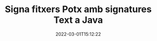 ---
############################# Static ############################
layout: "auto-gen-signature"
date: 2022-03-01T15:12:22
draft: false
operation: Sign
signaturetype: Text
fileformat: Potx
productName: Java
lang: ca
productCode: java
otherformats: pdf doc docx docm dot dotm dotx odt ott rtf xls xlsx xlsm xlsb csv ods ots xltx xltm ppt pptx pps ppsx odp otp potx potm pptm ppsm png jpg bmp gif tiff svg webp wmf
breadcrumb: Put Text signature on Potx for Java

############################# Head ############################
head_title: "Creeu signatures electròniques de text al fitxer Potx amb Java"
head_description: "Posa Text eSignature al fitxer Potx per a Java utilitzant unes quantes línies de codi. Utilitzeu l'API de signatura de documents de GroupDocs per signar desenes de formats de fitxer."

############################# Header ############################
title: "Signa fitxers Potx amb signatures Text a Java"
description: "Com afegir la signatura Text amb unes poques línies de codi Java"
bg_image: "https://cms.admin.containerize.com/templates/aspose/App_Themes/V3/images/bg/header1.png"
bg_overlay: false
button:
    enable: true

############################# SubMenu ############################
submenu:
    enable: true

    left:
        img_alt: "GroupDocs.Signature for Java"
        image: "https://cms.admin.containerize.com/templates/groupdocs/images/product-logos/90x90-noborder/groupdocs-signature-java.png"
        product: "GroupDocs.Signature"
        platform: "Java"



############################# About ############################
about:
    enable: true
    title: "Sobre l'API GroupDocs.Signature for Java"
    content: |
        [GroupDocs.Signature for Java](https://products.groupdocs.com/signature/java/) és una API popular per a la signatura electrònica de documents digitals. Hi ha signatures com textos, imatges, certificats digitals, codis de barres, codis QR, segells o metadades. Les signatures es poden col·locar en PDF, documents MS Word, llibres de treball de MS Excel, presentacions de MS PowerPoint, fitxers Adobe Photoshop i diversos formats d'imatge. Els clients poden signar el seu document i actualitzar, cercar, verificar, suprimir o previsualitzar les signatures electròniques que es van posar en aquests documents. A més, es proporcionen moltes capacitats per a la personalització de signatures.
    

############################# Steps ############################
steps:
    enable: true
    title_left: "Passos per signar Potx amb Text a Java"
    content_left: |
        [GroupDocs.Signature for Java](https://products.groupdocs.com/signature/java/) ofereix la possibilitat de signar documents Potx amb signatures Text de manera ràpida i senzilla.
        
        * Creeu una instància de la classe Signature que proporcioni el fitxer Potx que s'ha de signar com a camí o flux de memòria
        * Instancieu la classe SignOptions i configureu totes les dades sol·licitades.
        * Invoqueu el mètode Signature.Sign() passant el fitxer de sortida Potx o el flux de memòria

    title_right: " Requisits del sistema"
    content_right: |
        GroupDocs.Signature for Java són compatibles amb totes les plataformes i sistemes operatius principals. Abans d'executar el codi següent, assegureu-vos que teniu els següents requisits previs instal·lats al vostre sistema.

        * Sistemes operatius: Microsoft Windows, Linux, MacOS
        * Entorns de desenvolupament: NetBeans, Intellij IDEA, Eclipse, etc.
        * Java runtime: J2SE 6.0 and above
        * Obteniu l'últim GroupDocs.Signature for Java de [Maven](https://repository.groupdocs.com/webapp/#/artifacts/browse/tree/General/repo/com/groupdocs/groupdocs-signature)
         
    code: |
        ```java    
                
        // Set up input Potx file
        String filePath = "input.potx";
        // Set up output file
        String outputFilePath = "output.potx";

        // Instantiate Signature for input file
        Signature signature = new Signature(filePath);

        //Provide sign options
        TextSignOptions options = new TextSignOptions("John Smith");

        // set signature position
        options.setLeft(50);
        options.setTop(200);

        // sign Potx document
        SignResult result = signature.sign(outputFilePath, options);

        ```

############################# Demos ############################
demos:
    enable: true
    title: "Signant documents de Potx amb Text Demostració en directe"
    content: |
       Signa el fitxer Potx amb diverses signatures ara mateix visitant el lloc web [GroupDocs.Signature App](https://products.groupdocs.app/signature/family). Demostració gratuïta en línia esperant-te.          

############################# More Formats ############################
more_formats:
    enable: true
    title: "Altres signatures admeses de Text per a Java"
    content: |
        "També podeu signar Potx amb altres tipus de signatura. Si us plau, consulteu la llista a continuació."
    format: 
       
       
back_to_top:
    enable: true
---